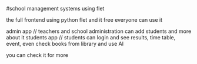 #school management systems using flet

the full frontend using python flet and it free everyone can use it 

admin app // teachers and school administration can add students and more about it 
students app // students can login and see results, time table, event, even check books from library and use AI 

you can check it for more 
